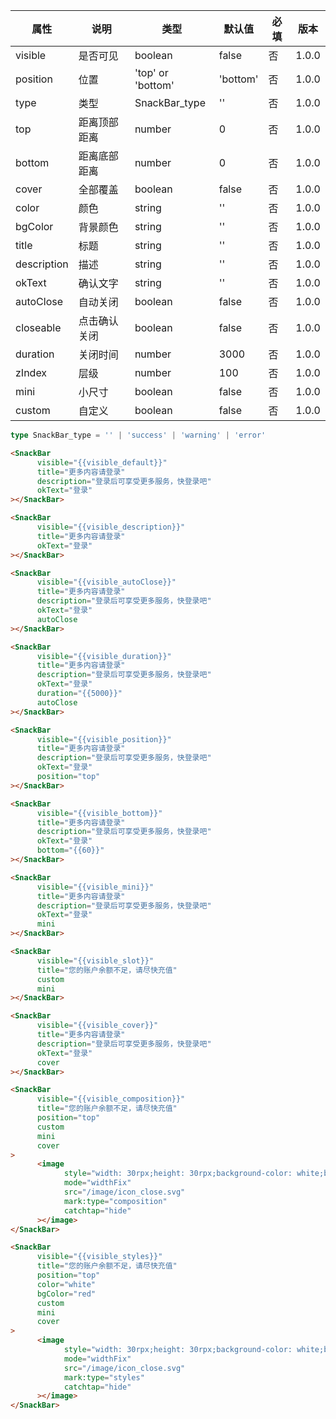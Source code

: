 | 属性 | 说明 | 类型 | 默认值 | 必填 | 版本 |
| - | - | - | - | - | - |
| visible | 是否可见 | boolean | false | 否 | 1.0.0 |
| position | 位置 | 'top' or 'bottom' | 'bottom' | 否 | 1.0.0 |
| type | 类型 | SnackBar_type | '' | 否 | 1.0.0 |
| top | 距离顶部距离 | number | 0 | 否 | 1.0.0 |
| bottom | 距离底部距离 | number | 0 | 否 | 1.0.0 |
| cover | 全部覆盖 | boolean | false | 否 | 1.0.0 |
| color | 颜色 | string | '' | 否 | 1.0.0 |
| bgColor | 背景颜色 | string | '' | 否 | 1.0.0 |
| title | 标题 | string | '' | 否 | 1.0.0 |
| description | 描述 | string | '' | 否 | 1.0.0 |
| okText | 确认文字 | string | '' | 否 | 1.0.0 |
| autoClose | 自动关闭 | boolean | false | 否 | 1.0.0 |
| closeable | 点击确认关闭 | boolean | false | 否 | 1.0.0 |
| duration | 关闭时间 | number | 3000 | 否 | 1.0.0 |
| zIndex | 层级 | number | 100 | 否 | 1.0.0 |
| mini | 小尺寸 | boolean | false | 否 | 1.0.0 |
| custom | 自定义 | boolean | false | 否 | 1.0.0 |

<Title>types</Title>

```typescript
type SnackBar_type = '' | 'success' | 'warning' | 'error'
```

<Title>默认效果</Title>

```html
<SnackBar
      visible="{{visible_default}}"
      title="更多内容请登录"
      description="登录后可享受更多服务，快登录吧"
      okText="登录"
></SnackBar>
```

<Title>没有描述</Title>

```html
<SnackBar
      visible="{{visible_description}}"
      title="更多内容请登录"
      okText="登录"
></SnackBar>
```

<Title>自动关闭</Title>

```html
<SnackBar
      visible="{{visible_autoClose}}"
      title="更多内容请登录"
      description="登录后可享受更多服务，快登录吧"
      okText="登录"
      autoClose
></SnackBar>
```

<Title>关闭时间</Title>

```html
<SnackBar
      visible="{{visible_duration}}"
      title="更多内容请登录"
      description="登录后可享受更多服务，快登录吧"
      okText="登录"
      duration="{{5000}}"
      autoClose
></SnackBar>
```

<Title>弹出位置</Title>

```html
<SnackBar
      visible="{{visible_position}}"
      title="更多内容请登录"
      description="登录后可享受更多服务，快登录吧"
      okText="登录"
      position="top"
></SnackBar>
```

<Title>具体位置</Title>

```html
<SnackBar
      visible="{{visible_bottom}}"
      title="更多内容请登录"
      description="登录后可享受更多服务，快登录吧"
      okText="登录"
      bottom="{{60}}"
></SnackBar>
```

<Title>小尺寸</Title>

```html
<SnackBar
      visible="{{visible_mini}}"
      title="更多内容请登录"
      description="登录后可享受更多服务，快登录吧"
      okText="登录"
      mini
></SnackBar>
```

<Title>自定义</Title>

```html
<SnackBar
      visible="{{visible_slot}}"
      title="您的账户余额不足，请尽快充值"
      custom
      mini
></SnackBar>
```

<Title>全部覆盖</Title>

```html
<SnackBar
      visible="{{visible_cover}}"
      title="更多内容请登录"
      description="登录后可享受更多服务，快登录吧"
      okText="登录"
      cover
></SnackBar>
```

<Title>组合使用</Title>

```html
<SnackBar
      visible="{{visible_composition}}"
      title="您的账户余额不足，请尽快充值"
      position="top"
      custom
      mini
      cover
>
      <image
            style="width: 30rpx;height: 30rpx;background-color: white;border-radius: 30rpx;"
            mode="widthFix"
            src="/image/icon_close.svg"
            mark:type="composition"
            catchtap="hide"
      ></image>
</SnackBar>
```

<Title>自定义样式</Title>

```html
<SnackBar
      visible="{{visible_styles}}"
      title="您的账户余额不足，请尽快充值"
      position="top"
      color="white"
      bgColor="red"
      custom
      mini
      cover
>
      <image
            style="width: 30rpx;height: 30rpx;background-color: white;border-radius: 30rpx;"
            mode="widthFix"
            src="/image/icon_close.svg"
            mark:type="styles"
            catchtap="hide"
      ></image>
</SnackBar>
```